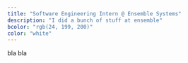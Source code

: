 ```yaml
---
title: "Software Engineering Intern @ Ensemble Systems"
description: "I did a bunch of stuff at ensemble"
bcolor: "rgb(24, 199, 200)"
color: "white"
---
```

bla bla